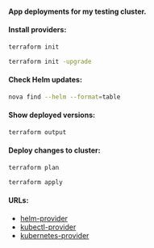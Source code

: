 #### App deployments for my testing cluster.

#### Install providers:
```bash
terraform init
```
```bash
terraform init -upgrade
```

#### Check Helm updates:
```bash
nova find --helm --format=table
```

#### Show deployed versions:
```bash
terraform output
```

#### Deploy changes to cluster:
```bash
terraform plan
```
```bash
terraform apply
```

#### URLs:
- [helm-provider](https://registry.terraform.io/providers/hashicorp/helm/latest/docs)
- [kubectl-provider](https://registry.terraform.io/providers/gavinbunney/kubectl/latest/docs)
- [kubernetes-provider](https://registry.terraform.io/providers/hashicorp/kubernetes/latest/docs)
